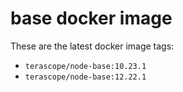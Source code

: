 # base docker image

These are the latest docker image tags:

- `terascope/node-base:10.23.1`
- `terascope/node-base:12.22.1`
